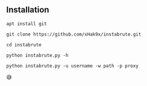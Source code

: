## Installation

```
apt install git
```

```
git clone https://github.com/xHak9x/instabrute.git
```

```
cd instabrute
```

```
python instabrute.py -h 
```

``` 
python instabrute.py -u username -w path -p proxy
```

😅
